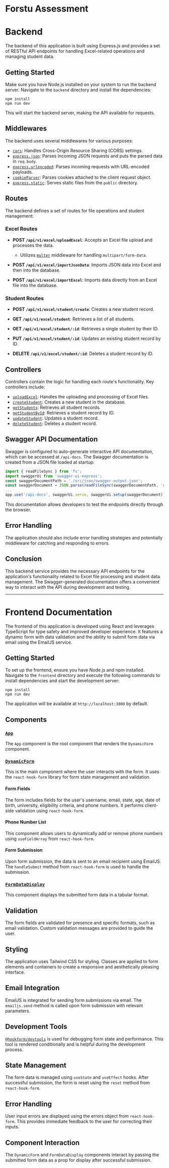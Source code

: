 # Forstu Assessment

# Backend

The backend of this application is built using Express.js and provides a set of RESTful API endpoints for handling Excel-related operations and managing student data.

## Getting Started

Make sure you have Node.js installed on your system to run the backend server. Navigate to the `backend` directory and install the dependencies:

```type:Generated,lang:Shell,path:,lines:0-0
npm install
npm run dev
```

This will start the backend server, making the API available for requests.

## Middlewares

The backend uses several middlewares for various purposes:

- [`cors`](backend/src/app.js#L13-L16): Handles Cross-Origin Resource Sharing (CORS) settings.
- [`express.json`](backend/src/app.js#L18): Parses incoming JSON requests and puts the parsed data in `req.body`.
- [`express.urlencoded`](backend/src/app.js#L20): Parses incoming requests with URL-encoded payloads.
- [`cookieParser`](backend/src/app.js#L24): Parses cookies attached to the client request object.
- [`express.static`](backend/src/app.js#L22): Serves static files from the `public` directory.

## Routes

The backend defines a set of routes for file operations and student management:

### Excel Routes

- **POST `/api/v1/excel/uploadExcel`**: Accepts an Excel file upload and processes the data.
  - Utilizes [`multer`](backend/src/routes/excel.routes.js#L14) middleware for handling `multipart/form-data`.
- **POST `/api/v1/excel/importJsonData`**: Imports JSON data into Excel and then into the database.

- **POST `/api/v1/excel/importExcel`**: Imports data directly from an Excel file into the database.

### Student Routes

- **POST `/api/v1/excel/student/create`**: Creates a new student record.

- **GET `/api/v1/excel/student`**: Retrieves a list of all students.

- **GET `/api/v1/excel/student/:id`**: Retrieves a single student by their ID.

- **PUT `/api/v1/excel/student/:id`**: Updates an existing student record by ID.

- **DELETE `/api/v1/excel/student/:id`**: Deletes a student record by ID.

## Controllers

Controllers contain the logic for handling each route's functionality. Key controllers include:

- [`uploadExcel`](backend/src/controllers/excel.controller.js#L134-L140): Handles the uploading and processing of Excel files.
- [`createStudent`](backend/src/routes/excel.routes.js#L24): Creates a new student in the database.
- [`getStudents`](backend/src/routes/excel.routes.js#L25): Retrieves all student records.
- [`getStudentById`](backend/src/routes/excel.routes.js#L26): Retrieves a student record by ID.
- [`updateStudent`](backend/src/routes/excel.routes.js#L27): Updates a student record.
- [`deleteStudent`](backend/src/routes/excel.routes.js#L28): Deletes a student record.

## Swagger API Documentation

Swagger is configured to auto-generate interactive API documentation, which can be accessed at `/api-docs`. The Swagger documentation is created from a JSON file loaded at startup:

```js
import { readFileSync } from 'fs';
import swaggerUi from 'swagger-ui-express';
const swaggerDocumentPath = './src/json/swagger-output.json';
const swaggerDocument = JSON.parse(readFileSync(swaggerDocumentPath, 'utf-8'));
...
app.use('/api-docs', swaggerUi.serve, swaggerUi.setup(swaggerDocument));
```

This documentation allows developers to test the endpoints directly through the browser.

## Error Handling

The application should also include error handling strategies and potentially middleware for catching and responding to errors.

## Conclusion

This backend service provides the necessary API endpoints for the application's functionality related to Excel file processing and student data management. The Swagger-generated documentation offers a convenient way to interact with the API during development and testing.

---

# Frontend Documentation

The frontend of this application is developed using React and leverages TypeScript for type safety and improved developer experience. It features a dynamic form with data validation and the ability to submit form data via email using the EmailJS service.

## Getting Started

To set up the frontend, ensure you have Node.js and npm installed. Navigate to the `frontend` directory and execute the following commands to install dependencies and start the development server:

```type:Generated,lang:Shell,path:,lines:0-0
npm install
npm run dev
```

The application will be available at `http://localhost:3000` by default.

## Components

### [`App`](frontend/src/App.tsx#L1-L11)

The `App` component is the root component that renders the `DynamicForm` component.

### [`DynamicForm`](frontend/src/components/DynamicForm.tsx#L1-L297)

This is the main component where the user interacts with the form. It uses the `react-hook-form` library for form state management and validation.

#### Form Fields

The form includes fields for the user's username, email, state, age, date of birth, university, eligibility criteria, and phone numbers. It performs client-side validation using `react-hook-form`.

#### Phone Number List

This component allows users to dynamically add or remove phone numbers using `useFieldArray` from `react-hook-form`.

#### Form Submission

Upon form submission, the data is sent to an email recipient using EmailJS. The `handleSubmit` method from `react-hook-form` is used to handle the submission.

### [`FormDataDisplay`](frontend/src/components/FormDataDisplay.tsx#L1-L91)

This component displays the submitted form data in a tabular format.

## Validation

The form fields are validated for presence and specific formats, such as email validation. Custom validation messages are provided to guide the user.

## Styling

The application uses Tailwind CSS for styling. Classes are applied to form elements and containers to create a responsive and aesthetically pleasing interface.

## Email Integration

EmailJS is integrated for sending form submissions via email. The `emailjs.send` method is called upon form submission with relevant parameters.

## Development Tools

[`@hookform/devtools`](frontend/src/components/DynamicForm.tsx#L2) is used for debugging form state and performance. This tool is rendered conditionally and is helpful during the development process.

## State Management

The form data is managed using `useState` and `useEffect` hooks. After successful submission, the form is reset using the `reset` method from `react-hook-form`.

## Error Handling

User input errors are displayed using the errors object from `react-hook-form`. This provides immediate feedback to the user for correcting their inputs.

## Component Interaction

The `DynamicForm` and `FormDataDisplay` components interact by passing the submitted form data as a prop for display after successful submission.
